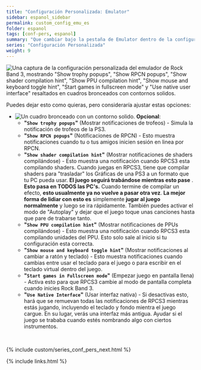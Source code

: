 ```yaml
---
title: "Configuración Personalizada: Emulator"
sidebar: espanol_sidebar
permalink: custom_config_emu_es
folder: espanol
tags: [conf-pers, espanol]
summary: "Que cambiar bajo la pestaña de Emulator dentro de la configuración personalizada de RPCS3"
series: "Configuración Personalizada"
weight: 9
---
```


![Una captura de la configuración personalizada del emulador de Rock Band 3, mostrando "Show trophy popups", "Show RPCN popups", "Show shader compilation hint", "Show PPU compilation hint", "Show mouse and keyboard toggle hint", "Start games in fullscreen mode" y "Use native user interface" resaltados en cuadros bronceados con contornos solidos.](https://carlmylo.github.io/rb3-pc/images/cust/emulator.png "Emulator")

Puedes dejar esto como quieras, pero consideraría ajustar estas opciones:

* ![Un cuadro bronceado con un contorno solido.](https://carlmylo.github.io/rb3-pc/images/cust/smalltan.png "Cuadro bronceado") **Opcional**: 
	* **"`Show trophy popups`"** (Mostrar notificaciones de trofeos) - Simula la notificación de trofeos de la PS3.
	* **"`Show RPCN popups`"** (Notificaciones de RPCN) - Esto muestra notificaciones cuando tu o tus amigos inicien sesión en linea por RPCN.
	* **"`Show shader compilation hint`"** (Mostrar notificaciones de shaders compilándose) - Esto muestra una notificación cuando RPCS3 esta compilando shaders. Cuando juegas en RPCS3, tiene que compilar shaders para "trasladar" los Gráficas de una PS3 a un formato que tu PC pueda usar. **El juego seguirá trabándose mientras esto pase** . **Esto pasa en TODOS las PC's.** Cuando termine de compilar un efecto, **esto usualmente ya no vuelve a pasar otra vez**. **La mejor forma de lidiar con esto es** simplemente **jugar al juego normalmente** y luego se ira rápidamente. También puedes activar el modo de "Autoplay" y dejar que el juego toque unas canciones hasta que pare de trabarse tanto.
	* **"`Show PPU compilation hint`"** (Mostrar notificaciones de PPUs compilándose) - Esto muestra una notificación cuando RPCS3 esta compilando unidades del PPU. Esto solo sale al inicio si tu configuración esta correcta.
	* **"`Show mouse and keyboard toggle hint`"** (Mostrar notificaciones al cambiar a ratón y teclado) - Esto muestra notificaciones cuando cambias entre usar el teclado para el juego o para escribir en el teclado virtual dentro del juego.
	* **"`Start games in Fullscreen mode`"** (Empezar juego en pantalla llena) - Activa esto para que RPCS3 cambie al modo de pantalla completa cuando inicies Rock Band 3.
	* **"`Use Native Interface`"** (Usar interfaz nativa) - Si desactivas esto,  hará que se remuevan todas las notificaciones de RPCS3 mientras estás jugando, incluyendo el teclado y fondo mientra el juego cargue. En su lugar, verás una interfaz más antigua. Ayudar si el juego se trababa cuando estés nombrando algo con ciertos instrumentos.

<br/>

{% include custom/series_conf_pers_next.html %}

{% include links.html %}